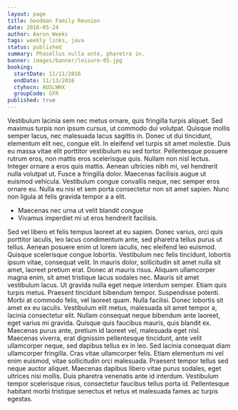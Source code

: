 ```yaml
---
layout: page
title: Goodman Family Reunion
date: 2016-05-24
author: Aaron Weeks
tags: weekly links, java
status: published
summary: Phasellus nulla ante, pharetra in.
banner: images/banner/leisure-05.jpg
booking:
  startDate: 11/11/2016
  endDate: 11/13/2016
  ctyhocn: AUSLWHX
  groupCode: GFR
published: true
---
```

Vestibulum lacinia sem nec metus ornare, quis fringilla turpis aliquet. Sed maximus turpis non ipsum cursus, ut commodo dui volutpat. Quisque mollis semper lacus, nec malesuada lacus sagittis in. Donec ut dui tincidunt, elementum elit nec, congue elit. In eleifend vel turpis sit amet molestie. Duis eu massa vitae elit porttitor vestibulum eu sed tortor. Pellentesque posuere rutrum eros, non mattis eros scelerisque quis. Nullam non nisl lectus. Integer ornare a eros quis mattis. Aenean ultricies nibh mi, vel hendrerit nulla volutpat ut. Fusce a fringilla dolor. Maecenas facilisis augue ut euismod vehicula. Vestibulum congue convallis neque, nec semper eros ornare eu. Nulla eu nisi et sem porta consectetur non sit amet sapien. Nunc non ligula at felis gravida tempor a a elit.

* Maecenas nec urna ut velit blandit congue
* Vivamus imperdiet mi ut eros hendrerit facilisis.

Sed vel libero et felis tempus laoreet at eu sapien. Donec varius, orci quis porttitor iaculis, leo lacus condimentum ante, sed pharetra tellus purus ut tellus. Aenean posuere enim ut lorem iaculis, nec eleifend leo euismod. Quisque scelerisque congue lobortis. Vestibulum nec felis tincidunt, lobortis ipsum vitae, consequat velit. In mauris dolor, sollicitudin sit amet nulla sit amet, laoreet pretium erat. Donec at mauris risus. Aliquam ullamcorper magna enim, sit amet tristique lacus sodales nec. Mauris sit amet vestibulum lacus. Ut gravida nulla eget neque interdum semper. Etiam quis turpis metus. Praesent tincidunt bibendum tempor. Suspendisse potenti. Morbi at commodo felis, vel laoreet quam. Nulla facilisi. Donec lobortis sit amet ex eu iaculis.
Vestibulum elit metus, malesuada sit amet tempor a, lacinia consectetur elit. Nullam consequat neque bibendum ante laoreet, eget varius mi gravida. Quisque quis faucibus mauris, quis blandit ex. Maecenas purus ante, pretium id laoreet vel, malesuada eget nisl. Maecenas viverra, erat dignissim pellentesque tincidunt, ante velit ullamcorper neque, sed dapibus tellus ex in leo. Sed lacinia consequat diam ullamcorper fringilla. Cras vitae ullamcorper felis. Etiam elementum mi vel enim euismod, vitae sollicitudin orci malesuada. Praesent tempor tellus sed neque auctor aliquet. Maecenas dapibus libero vitae purus sodales, eget ultrices nisi mollis. Duis pharetra venenatis ante id interdum. Vestibulum tempor scelerisque risus, consectetur faucibus tellus porta id. Pellentesque habitant morbi tristique senectus et netus et malesuada fames ac turpis egestas.
